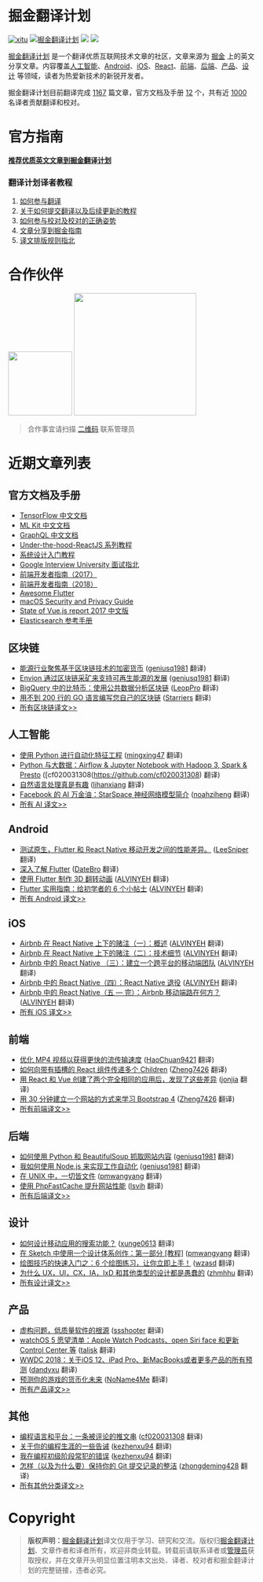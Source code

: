# 掘金翻译计划

[![xitu](https://camo.githubusercontent.com/c9c9db0a39b56738a62332f0791d58b1522fdf82/68747470733a2f2f7261776769742e636f6d2f616c65656e34322f6261646765732f6d61737465722f7372632f786974752e737667)](https://github.com/xitu/gold-miner)
[![掘金翻译计划](https://rawgit.com/aleen42/badges/master/src/juejin_translation.svg)](https://github.com/xitu/gold-miner/)
[![](https://img.shields.io/badge/weibo-%E6%8E%98%E9%87%91%E7%BF%BB%E8%AF%91%E8%AE%A1%E5%88%92-brightgreen.svg)](http://weibo.com/juejinfanyi)
[![](https://img.shields.io/badge/%E7%9F%A5%E4%B9%8E%E4%B8%93%E6%A0%8F-%E6%8E%98%E9%87%91%E7%BF%BB%E8%AF%91%E8%AE%A1%E5%88%92-blue.svg)](https://zhuanlan.zhihu.com/juejinfanyi)

[掘金翻译计划](https://juejin.im/tag/%E6%8E%98%E9%87%91%E7%BF%BB%E8%AF%91%E8%AE%A1%E5%88%92) 是一个翻译优质互联网技术文章的社区，文章来源为 [掘金](https://juejin.im) 上的英文分享文章。内容覆盖[人工智能](#ai--deep-learning--machine-learning)、[Android](#android)、[iOS](#ios)、[React](#react)、[前端](#前端)、[后端](#后端)、[产品](#产品)、[设计](#设计) 等领域，读者为热爱新技术的新锐开发者。

掘金翻译计划目前翻译完成 [1167](#近期文章列表) 篇文章，官方文档及手册 [12](#官方文档及手册) 个，共有近 [1000](https://github.com/xitu/gold-miner/wiki/%E8%AF%91%E8%80%85%E7%A7%AF%E5%88%86%E8%A1%A8) 名译者贡献翻译和校对。

# 官方指南

[**推荐优质英文文章到掘金翻译计划**](https://github.com/xitu/gold-miner/issues/new?title=推荐优秀英文文章&body=-%20原文链接：推荐文章前%20Google%20一下，尽量保证本文未被翻译%0A-%20简要介绍：介绍一下好不好啦，毕竟小编也看不太懂哎_(:з」∠)_)

### 翻译计划译者教程

1. [如何参与翻译](https://github.com/xitu/gold-miner/wiki/%E5%A6%82%E4%BD%95%E5%8F%82%E4%B8%8E%E7%BF%BB%E8%AF%91)
2. [关于如何提交翻译以及后续更新的教程](https://github.com/xitu/gold-miner/wiki/%E5%85%B3%E4%BA%8E%E5%A6%82%E4%BD%95%E6%8F%90%E4%BA%A4%E7%BF%BB%E8%AF%91%E4%BB%A5%E5%8F%8A%E5%90%8E%E7%BB%AD%E6%9B%B4%E6%96%B0%E7%9A%84%E6%95%99%E7%A8%8B)
3. [如何参与校对及校对的正确姿势](https://github.com/xitu/gold-miner/wiki/%E5%8F%82%E4%B8%8E%E6%A0%A1%E5%AF%B9%E7%9A%84%E6%AD%A3%E7%A1%AE%E5%A7%BF%E5%8A%BF)
4. [文章分享到掘金指南](https://github.com/xitu/gold-miner/wiki/%E5%88%86%E4%BA%AB%E5%88%B0%E6%8E%98%E9%87%91%E6%8C%87%E5%8D%97)
5. [译文排版规则指北](https://github.com/xitu/gold-miner/wiki/%E8%AF%91%E6%96%87%E6%8E%92%E7%89%88%E8%A7%84%E5%88%99%E6%8C%87%E5%8C%97)

# 合作伙伴

<a href="http://www.ituring.com.cn/" target="_blank"><img src="https://i.loli.net/2018/03/21/5ab1c8723d6de.jpg" width="130px;"/></a>
<a href="https://www.zcfy.cc/" target="_blank"><img src="https://s4.ssl.qhres.com/static/4c3fe1d5645dd9e8.svg" width="249px;" target="_blank"/></a>

> 合作事宜请扫描 [二维码](http://oiiyyn1t0.bkt.clouddn.com/wechat-517010193.jpg) 联系管理员

# 近期文章列表

## 官方文档及手册

* [TensorFlow 中文文档](https://github.com/xitu/tensorflow-docs)
* [ML Kit 中文文档](https://github.com/Quorafind/MLkit-CN)
* [GraphQL 中文文档](https://github.com/xitu/graphql.github.io)
* [Under-the-hood-ReactJS 系列教程](https://github.com/xitu/Under-the-hood-ReactJS)
* [系统设计入门教程](https://github.com/xitu/system-design-primer)
* [Google Interview University 面试指北](https://github.com/xitu/google-interview-university)
* [前端开发者指南（2017）](https://github.com/xitu/front-end-handbook-2017)
* [前端开发者指南（2018）](https://github.com/xitu/front-end-handbook-2018)
* [Awesome Flutter](https://github.com/xitu/awesome-flutter)
* [macOS Security and Privacy Guide](https://github.com/xitu/macOS-Security-and-Privacy-Guide)
* [State of Vue.js report 2017 中文版](https://github.com/xitu/gold-miner/blob/master/TODO/state-of-vue-report-2017.md)
* [Elasticsearch 参考手册](https://github.com/rpgmakervx/elasticsearch-reference-translation)

## 区块链

* [能源行业聚焦基于区块链技术的加密货币](https://juejin.im/post/5b47f4a9e51d45198a2eb75b) ([geniusq1981](https://github.com/geniusq1981) 翻译)
* [Envion 通过区块链采矿来支持可再生能源的发展](https://juejin.im/post/5b47f6c2e51d45191b611b09) ([geniusq1981](https://github.com/geniusq1981) 翻译)
* [BigQuery 中的比特币：使用公共数据分析区块链](https://juejin.im/post/5afc17b16fb9a07aaf35673a) ([LeopPro](https://github.com/LeopPro) 翻译)
* [用不到 200 行的 GO 语言编写您自己的区块链](https://juejin.im/post/5ad95b056fb9a07aa349cd41) ([Starriers](https://github.com/Starriers) 翻译)
* [所有区块链译文>>](https://github.com/xitu/gold-miner/blob/master/blockchain.md)

## 人工智能

* [使用 Python 进行自动化特征工程](https://juejin.im/post/5b6ea0e4e51d4519044adff0) ([mingxing47](https://github.com/mingxing47) 翻译)
* [Python 与大数据：Airflow & Jupyter Notebook with Hadoop 3, Spark & Presto](https://juejin.im/post/5b5a7fdfe51d453526175687) ([cf020031308(https://github.com/cf020031308) 翻译)
* [自然语言处理真是有趣](https://juejin.im/post/5b6d08e2f265da0f9c67cf0b) ([lihanxiang](https://github.com/lihanxiang) 翻译)
* [Facebook 的 AI 万金油：StarSpace 神经网络模型简介](https://juejin.im/post/5a83af7c6fb9a0633c661404) ([noahziheng](https://github.com/noahziheng) 翻译)
* [所有 AI 译文>>](https://github.com/xitu/gold-miner/blob/master/AI.md)

## Android

* [测试原生，Flutter 和 React Native 移动开发之间的性能差异。](https://juejin.im/post/5b62ccef6fb9a04fc564c11b) ([LeeSniper](https://github.com/LeeSniper) 翻译)
* [深入了解 Flutter](https://juejin.im/post/5b5c3736e51d4519634fe799) ([DateBro](https://github.com/DateBro) 翻译)
* [使用 Flutter 制作 3D 翻转动画](https://juejin.im/post/5b5534c951882562b9248294) ([ALVINYEH](https://github.com/ALVINYEH) 翻译)
* [Flutter 实用指南：给初学者的 6 个小帖士](https://juejin.im/post/5b5534126fb9a04fcc449f4c) ([ALVINYEH](https://github.com/ALVINYEH) 翻译)
* [所有 Android 译文>>](https://github.com/xitu/gold-miner/blob/master/android.md)

## iOS

* [Airbnb 在 React Native 上下的赌注（一）：概述](https://juejin.im/post/5b2c924ff265da59a401f050) ([ALVINYEH](https://github.com/ALVINYEH) 翻译)
* [Airbnb 在 React Native 上下的赌注（二）：技术细节](https://juejin.im/post/5b3b40a26fb9a04fab44e797) ([ALVINYEH](https://github.com/ALVINYEH) 翻译)
* [Airbnb 中的 React Native （三）：建立一个跨平台的移动端团队](https://juejin.im/post/5b446177f265da0f7c4faec8) ([ALVINYEH](https://github.com/ALVINYEH) 翻译)
* [Airbnb 中的 React Native（四）：React Native 退役](https://juejin.im/post/5b447b1e6fb9a04fd3437dad) ([ALVINYEH](https://github.com/ALVINYEH) 翻译)
* [Airbnb 中的 React Native（五 — 完）：Airbnb 移动端路在何方？](https://juejin.im/post/5b46f92de51d45198e721cd7) ([ALVINYEH](https://github.com/ALVINYEH) 翻译)
* [所有 iOS 译文>>](https://github.com/xitu/gold-miner/blob/master/ios.md)

## 前端

* [优化 MP4 视频以获得更快的流传输速度](https://juejin.im/post/5b72bed8e51d45661e00f693) ([HaoChuan9421](https://github.com/HaoChuan9421) 翻译)
* [如何向带有插槽的 React 组件传递多个 Children](https://juejin.im/post/5b72935a6fb9a009724b3e4e) ([Zheng7426](https://github.com/Zheng7426) 翻译)
* [用 React 和 Vue 创建了两个完全相同的应用后，发现了这些差异](https://juejin.im/post/5b63f50a5188253128337110) ([jonjia](https://github.com/jonjia) 翻译)
* [用 30 分钟建立一个网站的方式来学习 Bootstrap 4](https://juejin.im/post/5b5eb7b2e51d451989055d9d) ([Zheng7426](https://github.com/Zheng7426) 翻译)
* [所有前端译文>>](https://github.com/xitu/gold-miner/blob/master/front-end.md)

## 后端

* [如何使用 Python 和 BeautifulSoup 抓取网站内容](https://juejin.im/post/5b74fcec51882561446fb97f) ([geniusq1981](https://github.com/geniusq1981) 翻译)
* [我如何使用 Node.js 来实现工作自动化](https://juejin.im/post/5b4fe75ef265da0f54052138) ([geniusq1981](https://github.com/geniusq1981) 翻译)
* [在 UNIX 中，一切皆文件](https://juejin.im/post/5b652d346fb9a04fc03129e6) ([pmwangyang](https://github.com/pmwangyang) 翻译)
* [使用 PhpFastCache 提升网站性能](https://juejin.im/post/5b54d01be51d4517c5649965) ([lsvih](https://github.com/lsvih) 翻译)
* [所有后端译文>>](https://github.com/xitu/gold-miner/blob/master/backend.md)

## 设计

* [如何设计移动应用的搜索功能？](https://juejin.im/post/5b692ca251882562b924a6c7) ([xunge0613](https://github.com/xunge0613) 翻译)
* [在 Sketch 中使用一个设计体系创作：第一部分 [教程]](https://juejin.im/post/5b591a655188257bca290b24) ([pmwangyang](https://github.com/pmwangyang) 翻译)
* [绘图技巧的快速入门之：6 个绘图练习，让你立即上手！](https://juejin.im/post/5b39823fe51d4558ca674cff) ([wzasd](https://github.com/wzasd) 翻译)
* [为什么 UX，UI，CX，IA，IxD 和其他类型的设计都是愚蠢的](https://juejin.im/post/5b3588f2e51d4558dd69a44c) ([zhmhhu](https://github.com/zhmhhu) 翻译)
* [所有设计译文>>](https://github.com/xitu/gold-miner/blob/master/design.md)

## 产品

* [虚构问题，低质量软件的根源](https://juejin.im/post/5b65122be51d4517c564d54f) ([ssshooter](https://github.com/ssshooter) 翻译)
* [watchOS 5 愿望清单：Apple Watch Podcasts、open Siri face 和更新 Control Center 等](https://juejin.im/post/5b15045bf265da6e6039372b) ([talisk](https://github.com/talisk) 翻译)
* [WWDC 2018：关于iOS 12、iPad Pro、新MacBooks或者更多产品的所有预测](https://juejin.im/post/5b056d485188256710601ecc) ([dandyxu](https://github.com/dandyxu) 翻译)
* [预测你的游戏的货币化未来](https://juejin.im/post/5ad1d3b6f265da238f12fafa) ([NoName4Me](https://github.com/NoName4Me) 翻译)
* [所有产品译文>>](https://github.com/xitu/gold-miner/blob/master/product.md)

## 其他

* [编程语言和平台：一条被评论的推文串](https://juejin.im/post/5b4c2b75e51d45195b336d57) ([cf020031308](https://github.com/cf020031308) 翻译)
* [关于你的编程生涯的一些告诫](https://juejin.im/post/5b0256e36fb9a07aa767f5b4) ([kezhenxu94](https://github.com/kezhenxu94) 翻译)
* [我在编程初级阶段常犯的错误](https://juejin.im/post/5ae97af6f265da0ba062f797) ([kezhenxu94](https://github.com/kezhenxu94) 翻译)
* [怎样（以及为什么要）保持你的 Git 提交记录的整洁](https://juejin.im/post/5b29060ee51d4558cd2adac0) ([zhongdeming428](https://github.com/zhongdeming428) 翻译)
* [所有其他分类译文>>](https://github.com/xitu/gold-miner/blob/master/others.md)

# Copyright

> **版权声明：**[掘金翻译计划](https://github.com/xitu/gold-miner)译文仅用于学习、研究和交流。版权归[掘金翻译计划](https://github.com/xitu/gold-miner/)、文章作者和译者所有，欢迎非商业转载。转载前请联系译者或[管理员](http://oiiyyn1t0.bkt.clouddn.com/wechat-517010193.jpg)获取授权，并在文章开头明显位置注明本文出处、译者、校对者和掘金翻译计划的完整链接，违者必究。
